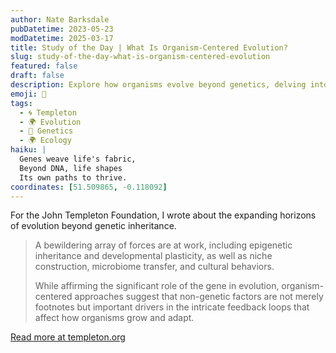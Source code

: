 ```yaml
---
author: Nate Barksdale
pubDatetime: 2023-05-23
modDatetime: 2025-03-17
title: Study of the Day | What Is Organism-Centered Evolution?
slug: study-of-the-day-what-is-organism-centered-evolution
featured: false
draft: false
description: Explore how organisms evolve beyond genetics, delving into forces like epigenetics and cultural behaviors that shape their development and adaptation.
emoji: 🧬
tags:
  - 🌀 Templeton
  - 🌍 Evolution
  - 🧬 Genetics
  - 🌍 Ecology
haiku: |
  Genes weave life's fabric,  
  Beyond DNA, life shapes  
  Its own paths to thrive.
coordinates: [51.509865, -0.118092]
---
```


For the John Templeton Foundation, I wrote about the expanding horizons of evolution beyond genetic inheritance.

> A bewildering array of forces are at work, including epigenetic inheritance and developmental plasticity, as well as niche construction, microbiome transfer, and cultural behaviors.
>
> While affirming the significant role of the gene in evolution, organism-centered approaches suggest that non-genetic factors are not merely footnotes but important drivers in the intricate feedback loops that affect how organisms grow and adapt.

[Read more at templeton.org](https://www.templeton.org/news/what-is-organism-centered-evolution)
